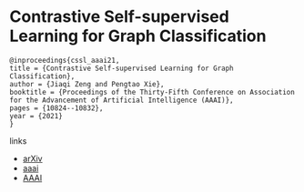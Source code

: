 # Contrastive Self-supervised Learning for Graph Classification

```
@inproceedings{cssl_aaai21,
title = {Contrastive Self-supervised Learning for Graph Classification},
author = {Jiaqi Zeng and Pengtao Xie},
booktitle = {Proceedings of the Thirty-Fifth Conference on Association for the Advancement of Artificial Intelligence (AAAI)},
pages = {10824--10832},
year = {2021}
}
```

links
- [arXiv](https://arxiv.org/abs/2009.05923)
- [aaai](https://www.aaai.org/AAAI21Papers/AAAI-7017.ZengJ.pdf)
- [AAAI](https://ojs.aaai.org/index.php/AAAI/article/view/17293)
